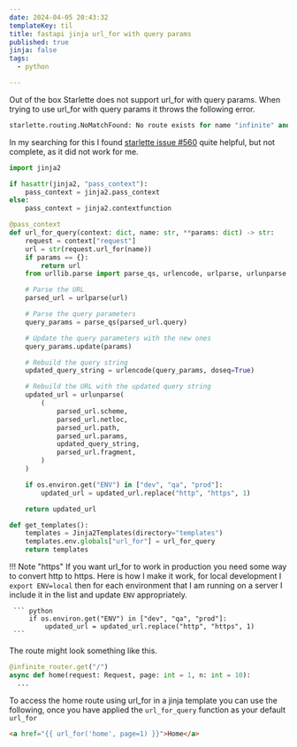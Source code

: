 ```yaml
---
date: 2024-04-05 20:43:32
templateKey: til
title: fastapi jinja url_for with query params
published: true
jinja: false
tags:
  - python

---
```


Out of the box Starlette does not support url_for with query params.  When
trying to use url_for with query params it throws the following error.

``` python
starlette.routing.NoMatchFound: No route exists for name "infinite" and params "page"
```

In my searching for this I found [starlette issue #560](https://github.com/encode/starlette/issues/560) quite helpful, but not complete, as it did not work for me.

``` python
import jinja2

if hasattr(jinja2, "pass_context"):
    pass_context = jinja2.pass_context
else:
    pass_context = jinja2.contextfunction

@pass_context
def url_for_query(context: dict, name: str, **params: dict) -> str:
    request = context["request"]
    url = str(request.url_for(name))
    if params == {}:
        return url
    from urllib.parse import parse_qs, urlencode, urlparse, urlunparse

    # Parse the URL
    parsed_url = urlparse(url)

    # Parse the query parameters
    query_params = parse_qs(parsed_url.query)

    # Update the query parameters with the new ones
    query_params.update(params)

    # Rebuild the query string
    updated_query_string = urlencode(query_params, doseq=True)

    # Rebuild the URL with the updated query string
    updated_url = urlunparse(
        (
            parsed_url.scheme,
            parsed_url.netloc,
            parsed_url.path,
            parsed_url.params,
            updated_query_string,
            parsed_url.fragment,
        )
    )

    if os.environ.get("ENV") in ["dev", "qa", "prod"]:
        updated_url = updated_url.replace("http", "https", 1)

    return updated_url

def get_templates():
    templates = Jinja2Templates(directory="templates")
    templates.env.globals["url_for"] = url_for_query
    return templates
```

!!! Note "https"
     If you want url_for to work in production you need some way to convert http
     to https.  Here is how I make it work, for local development I `export
     ENV=local` then for each environment that I am running on a server I include
     it in the list and update `ENV` appropriately.

     ``` python
         if os.environ.get("ENV") in ["dev", "qa", "prod"]:
             updated_url = updated_url.replace("http", "https", 1)
     ```

The route might look something like this.

``` python
@infinite_router.get("/")
async def home(request: Request, page: int = 1, n: int = 10):
  ...
```

To access the home route using url_for in a jinja template you can use the
following, once you have applied the `url_for_query` function as your default
`url_for`

``` html
<a href="{{ url_for('home', page=1) }}">Home</a>
```
